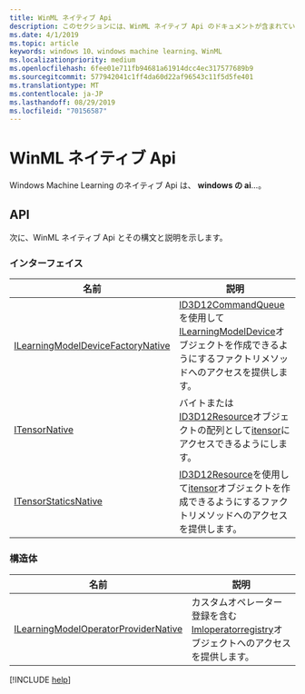 ```yaml
---
title: WinML ネイティブ Api
description: このセクションには、WinML ネイティブ Api のドキュメントが含まれています。
ms.date: 4/1/2019
ms.topic: article
keywords: windows 10、windows machine learning、WinML
ms.localizationpriority: medium
ms.openlocfilehash: 6fee01e711fb94681a61914dcc4ec317577689b9
ms.sourcegitcommit: 577942041c1ff4da60d22af96543c11f5d5fe401
ms.translationtype: MT
ms.contentlocale: ja-JP
ms.lasthandoff: 08/29/2019
ms.locfileid: "70156587"
---
```

# <a name="winml-native-apis"></a>WinML ネイティブ Api

Windows Machine Learning のネイティブ Api は、 **windows の ai**...。

## <a name="apis"></a>API

次に、WinML ネイティブ Api とその構文と説明を示します。

### <a name="interfaces"></a>インターフェイス

| 名前 | 説明 |
|------|-------------|
| [ILearningModelDeviceFactoryNative](native-apis/ILearningModelDeviceFactoryNative.md) | [ID3D12CommandQueue](https://docs.microsoft.com/windows/desktop/api/d3d12/nn-d3d12-id3d12commandqueue)を使用して[ILearningModelDevice](https://docs.microsoft.com/uwp/api/windows.ai.machinelearning.learningmodeldevice)オブジェクトを作成できるようにするファクトリメソッドへのアクセスを提供します。 |
| [ITensorNative](native-apis/ITensorNative.md) | バイトまたは[ID3D12Resource](https://docs.microsoft.com/windows/desktop/api/d3d12/nn-d3d12-id3d12resource)オブジェクトの配列として[itensor](https://docs.microsoft.com/uwp/api/windows.ai.machinelearning.itensor)にアクセスできるようにします。 |
| [ITensorStaticsNative](native-apis/ITensorStaticsNative.md) | [ID3D12Resource](https://docs.microsoft.com/windows/desktop/api/d3d12/nn-d3d12-id3d12resource)を使用して[itensor](https://docs.microsoft.com/uwp/api/windows.ai.machinelearning.itensor)オブジェクトを作成できるようにするファクトリメソッドへのアクセスを提供します。 |

### <a name="structures"></a>構造体

| 名前 | 説明 |
|------|-------------|
| [ILearningModelOperatorProviderNative](native-apis/ILearningModelOperatorProviderNative.md) | カスタムオペレーター登録を含む[Imloperatorregistry](custom-operators/IMLOperatorRegistry.md)オブジェクトへのアクセスを提供します。 |

[!INCLUDE [help](../includes/get-help.md)]
